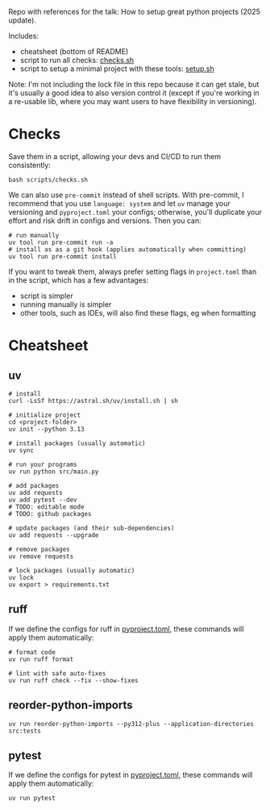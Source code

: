 Repo with references for the talk: How to setup great python projects (2025 update).

Includes:
- cheatsheet (bottom of README)
- script to run all checks: [checks.sh](./scripts/setup.sh)
- script to setup a minimal project with these tools: [setup.sh](./scripts/setup.sh)

Note: I'm not including the lock file in this repo because it can get stale, but it's usually a good idea to also version control it (except if you're working in a re-usable lib, where you may want users to have flexibility in versioning).

# Checks

Save them in a script, allowing your devs and CI/CD to run them consistently:

```shell
bash scripts/checks.sh
```

We can also use `pre-commit` instead of shell scripts. With pre-commit, I recommend that you use `language: system` and let `uv` manage your versioning and `pyproject.toml` your configs; otherwise, you'll duplicate your effort and risk drift in configs and versions. Then you can:

```shell
# run manually
uv tool run pre-commit run -a
# install as as a git hook (applies automatically when committing)
uv tool run pre-commit install
```

If you want to tweak them, always prefer setting flags in `project.toml` than in the script, which has a few advantages:
- script is simpler
- running manually is simpler
- other tools, such as IDEs, will also find these flags, eg when formatting

# Cheatsheet

## uv

```shell
# install
curl -LsSf https://astral.sh/uv/install.sh | sh

# initialize project
cd <project-folder>
uv init --python 3.13

# install packages (usually automatic)
uv sync

# run your programs
uv run python src/main.py

# add packages
uv add requests
uv add pytest --dev
# TODO: editable mode
# TODO: github packages

# update packages (and their sub-dependencies)
uv add requests --upgrade

# remove packages
uv remove requests

# lock packages (usually automatic)
uv lock
uv export > requirements.txt
```

## ruff

If we define the configs for ruff in [pyproject.toml](./pyproject.toml), these commands will apply them automatically:

```shell
# format code
uv run ruff format

# lint with safe auto-fixes
uv run ruff check --fix --show-fixes
```

## reorder-python-imports

```shell
uv run reorder-python-imports --py312-plus --application-directories src:tests
```

## pytest

If we define the configs for pytest in [pyproject.toml](./pyproject.toml), these commands will apply them automatically:

```shell
uv run pytest
```
